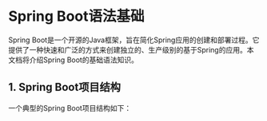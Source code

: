 # Spring Boot语法基础

Spring Boot是一个开源的Java框架，旨在简化Spring应用的创建和部署过程。它提供了一种快速和广泛的方式来创建独立的、生产级别的基于Spring的应用。本文档将介绍Spring Boot的基础语法知识。

## 1. Spring Boot项目结构

一个典型的Spring Boot项目结构如下：

